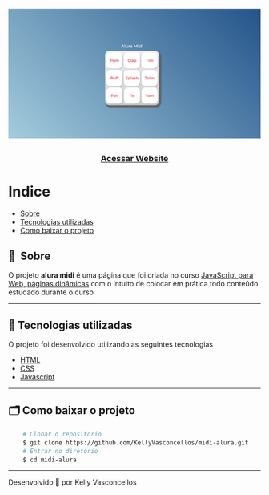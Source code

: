 
<h1>
    <img src="public/apresentacao.png">
</h1>

<h3 align="center">
    <a href="https://kellyvasconcellos.github.io/midi-alura/">Acessar Website</a>
<h3 >

# Indice

- [Sobre](#-sobre)
- [Tecnologias utilizadas](#-tecnologias-utilizadas)
- [Como baixar o projeto](#-como-baixar-o-projeto)

## 🔖&nbsp; Sobre

O projeto **alura midi** é uma página que foi criada no curso [JavaScript para Web, páginas dinâmicas](https://www.alura.com.br/curso-online-javascript-web-paginas-dinamicas) com o intuito de colocar em prática todo conteúdo estudado durante o curso

---

## 🚀 Tecnologias utilizadas

O projeto foi desenvolvido utilizando as seguintes tecnologias

- [HTML](https://developer.mozilla.org/pt-BR/docs/Web/HTML)
- [CSS](https://developer.mozilla.org/pt-BR/docs/Web/CSS)
- [Javascript](https://developer.mozilla.org/pt-BR/docs/Web/JavaScript)

---

## 🗂 Como baixar o projeto

```bash
    # Clonar o repositório
    $ git clone https://github.com/KellyVasconcellos/midi-alura.git
    # Entrar no diretório
    $ cd midi-alura
```

---

Desenvolvido 💜 por Kelly Vasconcellos
